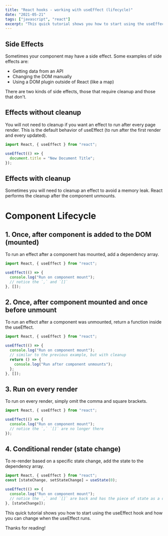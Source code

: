 ```yaml
---
title: "React hooks - working with useEffect (lifecycle)"
date: "2021-05-21"
tags: ["javascript", "react"]
excerpt: "This quick tutorial shows you how to start using the useEffect hook and how you can change when the useEffect runs."
---
```


## Side Effects

Sometimes your component may have a side effect. Some examples of side effects are:

- Getting data from an API
- Changing the DOM manually
- Using a DOM plugin outside of React (like a map)

There are two kinds of side effects, those that require cleanup and those that don't.

## Effects without cleanup

You will not need to cleanup if you want an effect to run after every page render. This is the default behavior of useEffect (to run after the first render and every updated).

```js
import React, { useEffect } from "react";

useEffect(() => {
  document.title = "New Document Title";
});
```

## Effects with cleanup

Sometimes you will need to cleanup an effect to avoid a memory leak. React performs the cleanup after the component unmounts.

# Component Lifecycle

## 1. Once, after component is added to the DOM (mounted)

To run an effect after a component has mounted, add a dependency array.

```js
import React, { useEffect } from "react";

useEffect(() => {
  console.log("Run on component mount");
  // notice the `,` and `[]`
}, []);
```

## 2. Once, after component mounted and once before unmount

To run an effect after a component was unmounted, return a function inside the useEffect.

```js
import React, { useEffect } from "react";

useEffect(() => {
  console.log("Run on component mount");
  // similar to the previous example, but with cleanup
  return () => {
    console.log("Run after component unmounts");
  };
}, []);
```

## 3. Run on every render

To run on every render, simply omit the comma and square brackets.

```js
import React, { useEffect } from "react";

useEffect(() => {
  console.log("Run on component mount");
  // notice the `,` `[]` are no longer there
});
```

## 4. Conditional render (state change)

To re-render based on a specific state change, add the state to the dependency array.

```js
import React, { useEffect } from "react";
const [stateChange, setStateChange] = useState(0);

useEffect(() => {
  console.log("Run on component mount");
  // notice the `,` and `[]` are back and has the piece of state as a dependency
}, [stateChange]);
```

This quick tutorial shows you how to start using the useEffect hook and how you can change when the useEffect runs.

Thanks for reading!
